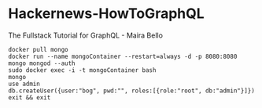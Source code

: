 # Hackernews-HowToGraphQL
The Fullstack Tutorial for GraphQL - Maira Bello

    docker pull mongo
    docker run --name mongoContainer --restart=always -d -p 8080:8080 mongo mongod --auth
    sudo docker exec -i -t mongoContainer bash
    mongo
    use admin
    db.createUser({user:"bog", pwd:"", roles:[{role:"root", db:"admin"}]})
    exit && exit

